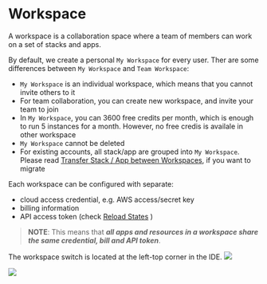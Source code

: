 # Workspace

A workspace is a collaboration space where a team of members can work on a set of stacks and apps.

By default, we create a personal `My Workspace` for every user. Ther are some differences between `My Workspace` and `Team Workspace`:
- `My Workspace` is an individual workspace, which means that you cannot invite others to it
- For team collaboration, you can create new workspace, and invite your team to join
- In `My Workspace`, you can 3600 free credits per month, which is enough to run 5 instances for a month. However, no free credis is availale in other workspace
- `My Workspace` cannot be deleted
- For existing accounts, all stack/app are grouped into `My Workspace`. Please read [Transfer Stack / App between Workspaces](../workspatransfer_stack__app_between_workspaces), if you want to migrate

Each workspace can be configured with separate:
- cloud access credential, e.g. AWS access/secret key
- billing information
- API access token (check [Reload States](../app/reload_states.md) )

> **NOTE**: This means that ***all apps and resources in a workspace share the same credential, bill and API token***.

The workspace switch is located at the left-top corner in the IDE.
![](https://raw.githubusercontent.com/VisualOps/book-image/master/ide_workspace_switch.png)<br />


![](https://raw.githubusercontent.com/VisualOps/book-image/master/ide_workspace.png)<br />

